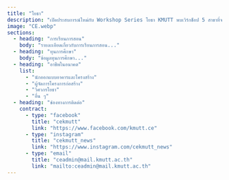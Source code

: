 ```yaml
---
title: "โยธา"
description: "เปิดประสบการณ์ใหม่กับ Workshop Series โยธา KMUTT พบเวิร์กช็อป 5 สาขาที่จะให้คุณได้เรียนรู้จริง ลงมือทำจริง และเข้าใจงานของวิศวกรรมโยธาตั้งแต่พื้นฐานจนถึงการประยุกต์ใช้งาน พร้อมทำความรู้จักเส้นทางอาชีพในแต่ละสาขาอย่างใกล้ชิด"
image: "CE.webp"
sections:
  - heading: "การเรียนการสอน"
    body: "รายละเอียดเกี่ยวกับการเรียนการสอน..."
  - heading: "ทุนการศึกษา"
    body: "ข้อมูลทุนการศึกษา..."
  - heading: "อาชีพในอนาคต"
    list:
      - "นักออกแบบอาคารและโครงสร้าง"
      - "ผู้จัดการโครงการก่อสร้าง"
      - "วิศวกรโยธา"
      - "อื่น ๆ"
  - heading: "ช่องทางการติดต่อ"
    contract:
      - type: "facebook"
        title: "cekmutt"
        link: "https://www.facebook.com/kmutt.ce"
      - type: "instagram"
        title: "cekmutt_news"
        link: "https://www.instagram.com/cekmutt_news"
      - type: "email"
        title: "ceadmin@mail.kmutt.ac.th"
        link: "mailto:ceadmin@mail.kmutt.ac.th"
---
```

